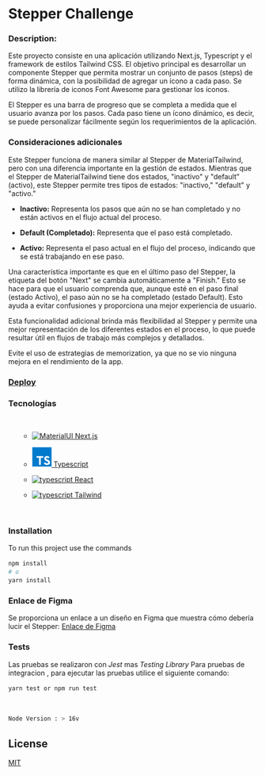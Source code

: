 # Stepper Challenge

### Description:

Este proyecto consiste en una aplicación utilizando Next.js, Typescript y el framework de estilos Tailwind CSS. El objetivo principal es desarrollar un componente Stepper que permita mostrar un conjunto de pasos (steps) de forma dinámica, con la posibilidad de agregar un ícono a cada paso. Se utilizo la librería de iconos Font Awesome para gestionar los íconos.

El Stepper es una barra de progreso que se completa a medida que el usuario avanza por los pasos. Cada paso tiene un ícono dinámico, es decir, se puede personalizar fácilmente según los requerimientos de la aplicación.

### Consideraciones adicionales

Este Stepper funciona de manera similar al Stepper de MaterialTailwind, pero con una diferencia importante en la gestión de estados. Mientras que el Stepper de MaterialTailwind tiene dos estados, "inactivo" y "default" (activo), este Stepper permite tres tipos de estados: "inactivo," "default" y "activo."

- **Inactivo:** Representa los pasos que aún no se han completado y no están activos en el flujo actual del proceso.

- **Default (Completado):**
  Representa que el paso está completado.

- **Activo:** Representa el paso actual en el flujo del proceso, indicando que se está trabajando en ese paso.

Una característica importante es que en el último paso del Stepper, la etiqueta del botón "Next" se cambia automáticamente a "Finish." Esto se hace para que el usuario comprenda que, aunque esté en el paso final (estado Activo), el paso aún no se ha completado (estado Default). Esto ayuda a evitar confusiones y proporciona una mejor experiencia de usuario.

Esta funcionalidad adicional brinda más flexibilidad al Stepper y permite una mejor representación de los diferentes estados en el proceso, lo que puede resultar útil en flujos de trabajo más complejos y detallados.

Evite el uso de estrategias de memorization, ya que no se vio ninguna mejora en el rendimiento de la app.

### [Deploy](https://stepper-challenge.vercel.app/)

### Tecnologías

<br/>
<ul align="start">

- <a href="https://nextjs.org/" target="_blank"> <img src="https://www.drupal.org/files/project-images/nextjs-icon-dark-background.png" alt="MaterialUI" width="40" height="40" /> Next.js</a>

- <a href="https://www.typescriptlang.org/" target="_blank"> <img src="https://raw.githubusercontent.com/devicons/devicon/master/icons/typescript/typescript-original.svg" alt="typescript" width="40" height="40"/> Typescript</a>

- <a href="https://reactjs.org/" target="_blank"> <img src="https://upload.wikimedia.org/wikipedia/commons/thumb/4/47/React.svg/800px-React.svg.png" alt="typescript" width="40" height="35"/> React</a>

- <a href="https://tailwindcss.com/" target="_blank"> <img src="https://upload.wikimedia.org/wikipedia/commons/thumb/d/d5/Tailwind_CSS_Logo.svg/600px-Tailwind_CSS_Logo.svg.png" alt="typescript" width="40" height="40"/> Tailwind</a>

</ul>
<br/>

### Installation

To run this project use the commands

```bash
npm install
# o
yarn install
```

### Enlace de Figma

Se proporciona un enlace a un diseño en Figma que muestra cómo debería lucir el Stepper: [Enlace de Figma](https://www.figma.com/file/8IWLzCxxbhN0YRcr98XNX3/Untitled?type=design&node-id=200-170&mode=design)

### Tests

Las pruebas se realizaron con _Jest_ mas _Testing Library_ Para pruebas de integracion , para ejecutar las pruebas utilice el siguiente comando:

```bash
yarn test or npm run test
```

<br/>

```bash
Node Version : > 16v
```

## License

[MIT](https://choosealicense.com/licenses/mit/)
